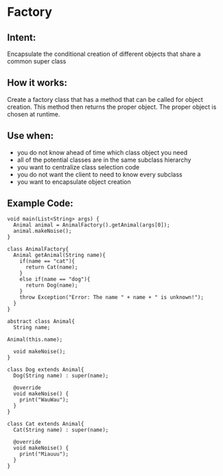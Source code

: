 # Factory

## Intent:
Encapsulate the conditional creation of different objects that share a common super class 

## How it works:
Create a factory class that has a method that can be called for object creation. This method then returns the proper object. The proper object is chosen at runtime.

## Use when:
- you do not know ahead of time which class object you need
- all of the potential classes are in the same subclass hierarchy
- you want to centralize class selection code
- you do not want the client to need to know every subclass
- you want to encapsulate object creation

## Example Code:
    void main(List<String> args) {
      Animal animal = AnimalFactory().getAnimal(args[0]);
      animal.makeNoise();
    }

    class AnimalFactory{
      Animal getAnimal(String name){
        if(name == "cat"){
          return Cat(name);
        }
        else if(name == "dog"){
          return Dog(name);
        }
        throw Exception("Error: The name " + name + " is unknown!");
      }
    }

    abstract class Animal{
      String name;
      
    Animal(this.name);

      void makeNoise();
    }

    class Dog extends Animal{
      Dog(String name) : super(name);

      @override
      void makeNoise() {
        print("WauWau");
      }
    }

    class Cat extends Animal{
      Cat(String name) : super(name);

      @override
      void makeNoise() {
        print("Miauuu");
      }
    }
